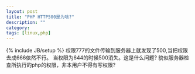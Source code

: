 ```yaml
---
layout: post
title: "PHP HTTP500是为啥?"
description: ""
category: 
tags: [linux,php]
---
```

{% include JB/setup %}
权限777的文件传输到服务器上就发现了500,当把权限去成666依然不行。
当权限为644的时候500消失。这是什么问题?
貌似服务器检查所执行的php的权限，非本用户不得有写权限?
